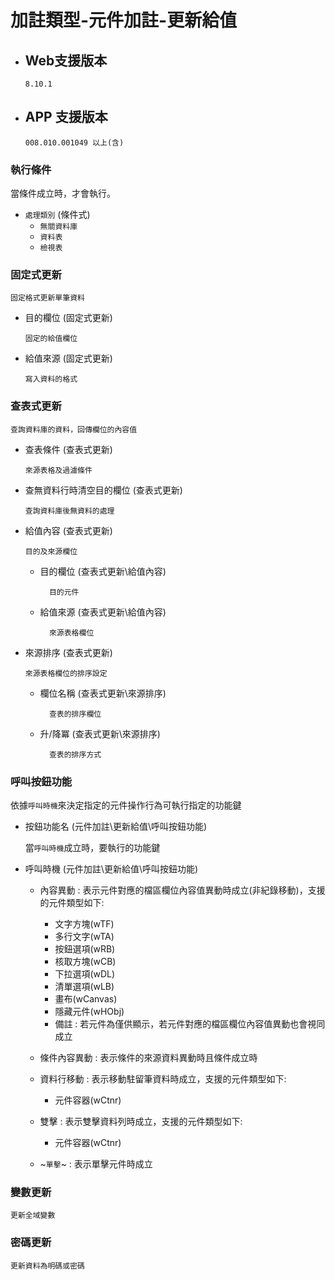 # 加註類型-元件加註-更新給值

* ## Web支援版本
  
      8.10.1

* ## APP 支援版本

      008.010.001049 以上(含)

### <div id="logical">執行條件</div>

當條件成立時，才會執行。

* `處理類別` <path>(條件式)</path>
    * `無關資料庫`
    * `資料表`
    * `檢視表`

### <div id="fixedup">固定式更新</div>

    固定格式更新單筆資料

  * <div id="fixedup_fld">目的欄位 <path>(固定式更新)</path></div>

        固定的給值欄位

  * <div id="fixedup_src">給值來源 <path>(固定式更新)</path></div>

        寫入資料的格式

### <div id="queryup">查表式更新</div>

    查詢資料庫的資料，回傳欄位的內容值

  * <div id="queryup_tbl">查表條件 <path>(查表式更新)</path></div>

        來源表格及過濾條件

  * <div id="queryup_clear">查無資料行時清空目的欄位 <path>(查表式更新)</path></div>

        查詢資料庫後無資料的處理

  * <div id="queryup_fld">給值內容 <path>(查表式更新)</path></div>

        目的及來源欄位

    * <div id="queryup_fld_pur">目的欄位 <path>(查表式更新\給值內容)</path></div>

            目的元件

    * <div id="queryup_fld_src">給值來源 <path>(查表式更新\給值內容)</path></div>

            來源表格欄位

  * <div id="queryup_order">來源排序 <path>(查表式更新)</path></div>

        來源表格欄位的排序設定

    * <div id="queryup_order">欄位名稱 <path>(查表式更新\來源排序)</path></div>

            查表的排序欄位

    * <div id="queryup_order">升/降冪 <path>(查表式更新\來源排序)</path></div>

            查表的排序方式

### <div id="btnup">呼叫按鈕功能</div>
依據`呼叫時機`來決定指定的元件操作行為可執行指定的功能鍵

  * <div id="btnup_funkey">按鈕功能名 <path>(元件加註\更新給值\呼叫按鈕功能)</path></div>
    
    當`呼叫時機`成立時，要執行的功能鍵

  * <div id="btnup_time">呼叫時機 <path>(元件加註\更新給值\呼叫按鈕功能)</path></div>

    * 內容異動 : 表示元件對應的檔區欄位內容值異動時成立(非紀錄移動)，支援的元件類型如下:
        * 文字方塊(wTF)
        * 多行文字(wTA)
        * 按鈕選項(wRB)
        * 核取方塊(wCB)
        * 下拉選項(wDL)
        * 清單選項(wLB)
        * 畫布(wCanvas)
        * 隱藏元件(wHObj)
        * 備註 : 若元件為僅供顯示，若元件對應的檔區欄位內容值異動也會視同成立

    * 條件內容異動 : 表示條件的來源資料異動時且條件成立時

    * 資料行移動 : 表示移動駐留筆資料時成立，支援的元件類型如下:
        * 元件容器(wCtnr)

    * 雙擊 : 表示雙擊資料列時成立，支援的元件類型如下:
        * 元件容器(wCtnr)

    * ~`單擊`~ : 表示單擊元件時成立

### <div id="variableup">變數更新</div>

    更新全域變數

### <div id="passwordup">密碼更新</div>

    更新資料為明碼或密碼
